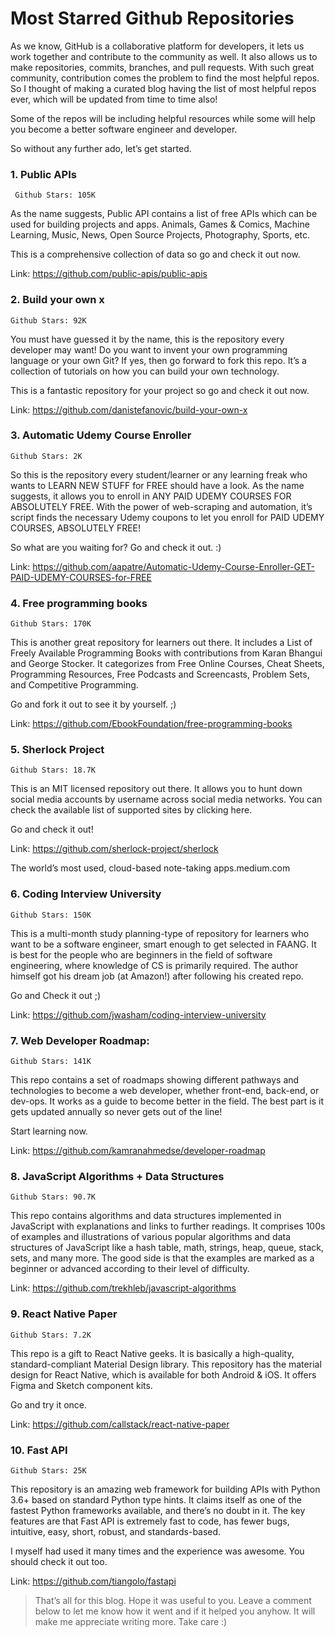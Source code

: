 # Most Starred Github Repositories

As we know, GitHub is a collaborative platform for developers, it lets us work together and contribute to the community as well. It also allows us to make repositories, commits, branches, and pull requests. With such great community, contribution comes the problem to find the most helpful repos. So I thought of making a curated blog having the list of most helpful repos ever, which will be updated from time to time also!
 
Some of the repos will be including helpful resources while some will help you become a better software engineer and developer.


So without any further ado, let’s get started.


### 1. Public APIs
``` Github Stars: 105K```

As the name suggests, Public API contains a list of free APIs which can be used for building projects and apps. Animals, Games & Comics, Machine Learning, Music, News, Open Source Projects, Photography, Sports, etc.


This is a comprehensive collection of data so go and check it out now.


Link: https://github.com/public-apis/public-apis


### 2. Build your own x
```Github Stars: 92K```

You must have guessed it by the name, this is the repository every developer may want! Do you want to invent your own programming language or your own Git? If yes, then go forward to fork this repo. It’s a collection of tutorials on how you can build your own technology.



This is a fantastic repository for your project so go and check it out now.


Link: https://github.com/danistefanovic/build-your-own-x


### 3. Automatic Udemy Course Enroller
```Github Stars: 2K```

So this is the repository every student/learner or any learning freak who wants to LEARN NEW STUFF for FREE should have a look. As the name suggests, it allows you to enroll in ANY PAID UDEMY COURSES FOR ABSOLUTELY FREE. With the power of web-scraping and automation, it’s script finds the necessary Udemy coupons to let you enroll for PAID UDEMY COURSES, ABSOLUTELY FREE!


So what are you waiting for? Go and check it out. :)


Link: https://github.com/aapatre/Automatic-Udemy-Course-Enroller-GET-PAID-UDEMY-COURSES-for-FREE

### 4. Free programming books
```Github Stars: 170K```

This is another great repository for learners out there. It includes a List of Freely Available Programming Books with contributions from Karan Bhangui and George Stocker. It categorizes from Free Online Courses, Cheat Sheets, Programming Resources, Free Podcasts and Screencasts, Problem Sets, and Competitive Programming.

Go and fork it out to see it by yourself. ;)


Link: https://github.com/EbookFoundation/free-programming-books


### 5. Sherlock Project
```Github Stars: 18.7K```

This is an MIT licensed repository out there. It allows you to hunt down social media accounts by username across social media networks. You can check the available list of supported sites by clicking here.

Go and check it out!

Link: https://github.com/sherlock-project/sherlock


The world’s most used, cloud-based note-taking apps.medium.com


### 6. Coding Interview University
```Github Stars: 150K```

This is a multi-month study planning-type of repository for learners who want to be a software engineer, smart enough to get selected in FAANG. It is best for the people who are beginners in the field of software engineering, where knowledge of CS is primarily required. The author himself got his dream job (at Amazon!) after following his created repo.

Go and Check it out ;)


Link: https://github.com/jwasham/coding-interview-university

### 7. Web Developer Roadmap:
```Github Stars: 141K```

This repo contains a set of roadmaps showing different pathways and technologies to become a web developer, whether front-end, back-end, or dev-ops. It works as a guide to become better in the field. The best part is it gets updated annually so never gets out of the line!

Start learning now.

Link: https://github.com/kamranahmedse/developer-roadmap

### 8. JavaScript Algorithms + Data Structures
```Github Stars: 90.7K```

This repo contains algorithms and data structures implemented in JavaScript with explanations and links to further readings. It comprises 100s of examples and illustrations of various popular algorithms and data structures of JavaScript like a hash table, math, strings, heap, queue, stack, sets, and many more. The good side is that the examples are marked as a beginner or advanced according to their level of difficulty.

Link: https://github.com/trekhleb/javascript-algorithms

### 9. React Native Paper
```Github Stars: 7.2K```

This repo is a gift to React Native geeks. It is basically a high-quality, standard-compliant Material Design library. This repository has the material design for React Native, which is available for both Android & iOS. It offers Figma and Sketch component kits.


Go and try it once.

Link: https://github.com/callstack/react-native-paper


### 10. Fast API
```Github Stars: 25K```

This repository is an amazing web framework for building APIs with Python 3.6+ based on standard Python type hints. It claims itself as one of the fastest Python frameworks available, and there’s no doubt in it. The key features are that Fast API is extremely fast to code, has fewer bugs, intuitive, easy, short, robust, and standards-based.

I myself had used it many times and the experience was awesome. You should check it out too.


Link: https://github.com/tiangolo/fastapi

> That’s all for this blog. Hope it was useful to you. Leave a comment below to let me know how it went and if it helped you anyhow. It will make me appreciate writing more. Take care :)
